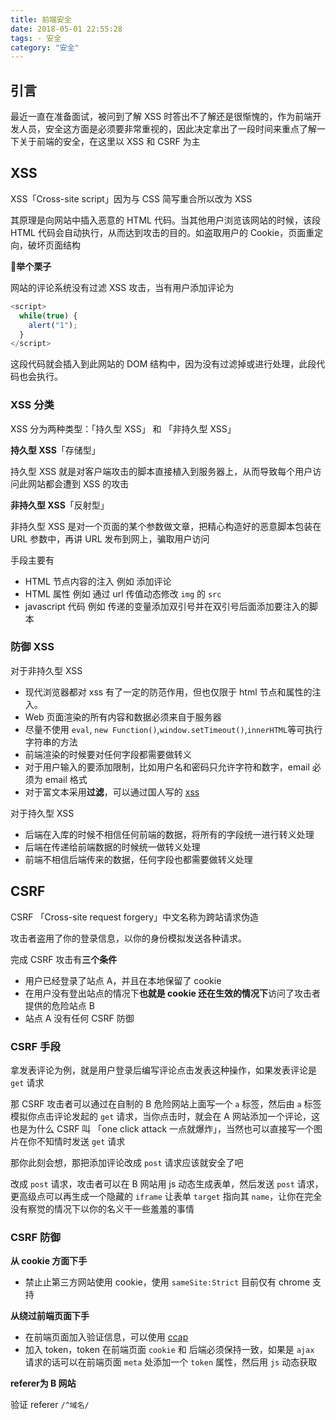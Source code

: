```yaml
---
title: 前端安全
date: 2018-05-01 22:55:28
tags: - 安全
category: "安全"
---
```

## 引言

最近一直在准备面试，被问到了解 XSS 时答出不了解还是很惭愧的，作为前端开发人员，安全这方面是必须要非常重视的，因此决定拿出了一段时间来重点了解一下关于前端的安全，在这里以 XSS 和 CSRF 为主

## XSS

XSS「Cross-site script」因为与 CSS 简写重合所以改为 XSS

其原理是向网站中插入恶意的 HTML 代码。当其他用户浏览该网站的时候，该段 HTML 代码会自动执行，从而达到攻击的目的。如盗取用户的 Cookie，页面重定向，破坏页面结构

:chestnut:**举个栗子**

网站的评论系统没有过滤 XSS 攻击，当有用户添加评论为

```js
<script>
  while(true) {
    alert("1");
  }
</script>
```
<!-- more -->

这段代码就会插入到此网站的 DOM 结构中，因为没有过滤掉或进行处理，此段代码也会执行。

### XSS 分类

XSS 分为两种类型：「持久型 XSS」 和 「非持久型 XSS」

**持久型 XSS**「存储型」

持久型 XSS 就是对客户端攻击的脚本直接植入到服务器上，从而导致每个用户访问此网站都会遭到 XSS 的攻击

**非持久型 XSS**「反射型」

非持久型 XSS 是对一个页面的某个参数做文章，把精心构造好的恶意脚本包装在 URL 参数中，再讲 URL 发布到网上，骗取用户访问


手段主要有

- HTML 节点内容的注入 例如 添加评论
- HTML 属性 例如 通过 url 传值动态修改 `img` 的 `src` 
- javascript 代码 例如 传递的变量添加双引号并在双引号后面添加要注入的脚本

### 防御 XSS

对于非持久型 XSS

- 现代浏览器都对 xss 有了一定的防范作用，但也仅限于 html 节点和属性的注入。
- Web 页面渲染的所有内容和数据必须来自于服务器
- 尽量不使用 `eval`, `new Function()`,`window.setTimeout()`,`innerHTML`等可执行字符串的方法
- 前端渲染的时候要对任何字段都需要做转义
- 对于用户输入的要添加限制，比如用户名和密码只允许字符和数字，email 必须为 email 格式
- 对于富文本采用**过滤**，可以通过国人写的 [xss](https://github.com/leizongmin/js-xss)

对于持久型 XSS

- 后端在入库的时候不相信任何前端的数据，将所有的字段统一进行转义处理
- 后端在传递给前端数据的时候统一做转义处理
- 前端不相信后端传来的数据，任何字段也都需要做转义处理

## CSRF

CSRF 「Cross-site request forgery」中文名称为跨站请求伪造

攻击者盗用了你的登录信息，以你的身份模拟发送各种请求。

完成 CSRF 攻击有**三个条件**

- 用户已经登录了站点 A，并且在本地保留了 cookie
- 在用户没有登出站点的情况下**也就是 cookie 还在生效的情况下**访问了攻击者提供的危险站点 B
- 站点 A 没有任何 CSRF 防御


### CSRF 手段

拿发表评论为例，就是用户登录后编写评论点击发表这种操作，如果发表评论是 `get` 请求

那 CSRF 攻击者可以通过在自制的 B 危险网站上面写一个 `a` 标签，然后由 `a` 标签模拟你点击评论发起的 `get` 请求，当你点击时，就会在 A 网站添加一个评论，这也是为什么 CSRF 叫 「one click attack 一点就爆炸」，当然也可以直接写一个图片在你不知情时发送 `get` 请求

那你此刻会想，那把添加评论改成  `post` 请求应该就安全了吧

改成 `post` 请求，攻击者可以在 B 网站用 js 动态生成表单，然后发送 `post` 请求，更高级点可以再生成一个隐藏的 `iframe` 让表单 `target` 指向其 `name`，让你在完全没有察觉的情况下以你的名义干一些羞羞的事情

### CSRF 防御

**从 cookie 方面下手**

- 禁止止第三方网站使用 cookie，使用 `sameSite:Strict` 目前仅有 chrome 支持

**从绕过前端页面下手**

- 在前端页面加入验证信息，可以使用 [ccap](https://github.com/DoubleSpout/ccap)
- 加入 token，token 在前端页面 `cookie` 和 后端必须保持一致，如果是 `ajax` 请求的话可以在前端页面 `meta` 处添加一个 `token` 属性，然后用 `js` 动态获取

**referer为 B 网站**

验证 referer `/^域名/`



